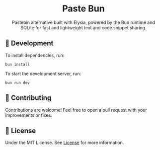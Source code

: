 <div align="center">

# Paste Bun

Pastebin alternative built with Elysia, powered by the Bun runtime and SQLite for fast and lightweight text and code snippet sharing.

</div>

## 🚀 Development

To install dependencies, run:

```
bun install
```

To start the development server, run:

```
bun run dev
```

## 🤝 Contributing

Contributions are welcome! Feel free to open a pull request with your improvements or fixes.

## 📄 License

Under the MIT License. See [License](https://github.com/vwh/paste-bun/blob/main/LICENSE) for more information.

